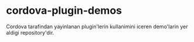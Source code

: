 # cordova-plugin-demos
 Cordova tarafindan yayinlanan plugin'lerin kullanimini iceren demo'larin yer aldigi repository'dir.
